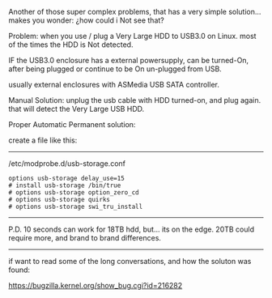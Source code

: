 Another of those super complex problems, that has a very simple solution...
makes you wonder: ¿how could i Not see that?

Problem:
when you use / plug a Very Large HDD to USB3.0 on Linux.
most of the times the HDD is Not detected.

IF the USB3.0 enclosure has a external powersupply,
can be turned-On, after being plugged or continue to be On un-plugged from USB.

usually external enclosures with ASMedia USB SATA controller.

Manual Solution:
unplug the usb cable with HDD turned-on, and plug again.
that will detect the Very Large USB HDD.

Proper Automatic Permanent solution:

create a file like this:

-----

/etc/modprobe.d/usb-storage.conf
```
options usb-storage delay_use=15
# install usb-storage /bin/true 
# options usb-storage option_zero_cd
# options usb-storage quirks
# options usb-storage swi_tru_install
```
-----

P.D. 10 seconds can work for 18TB hdd, but... its on the edge.
20TB could require more,
and brand to brand differences.

-----
if want to read some of the long conversations, and how the soluton was found:

https://bugzilla.kernel.org/show_bug.cgi?id=216282


